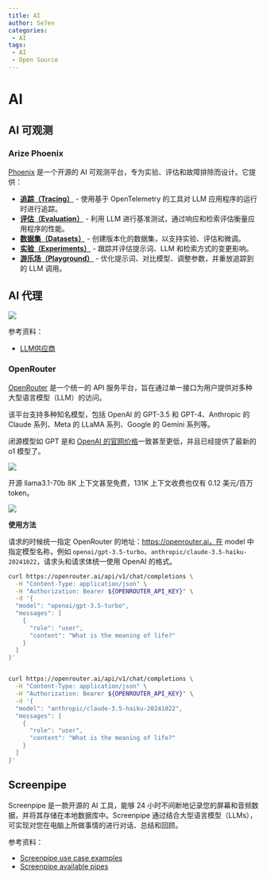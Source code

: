 ```yaml
---
title: AI
author: Se7en
categories:
 - AI
tags:
 - AI
 - Open Source
---
```


# AI

## AI 可观测

### Arize Phoenix

[Phoenix](https://github.com/Arize-ai/phoenix) 是一个开源的 AI 可观测平台，专为实验、评估和故障排除而设计。它提供：

- [**追踪（Tracing）**](https://docs.arize.com/phoenix/tracing/llm-traces) - 使用基于 OpenTelemetry 的工具对 LLM 应用程序的运行时进行追踪。  
- [**评估（Evaluation）**](https://docs.arize.com/phoenix/evaluation/llm-evals) - 利用 LLM 进行基准测试，通过响应和检索评估衡量应用程序的性能。  
- [**数据集（Datasets）**](https://docs.arize.com/phoenix/datasets-and-experiments/overview-datasets) - 创建版本化的数据集，以支持实验、评估和微调。  
- [**实验（Experiments）**](https://docs.arize.com/phoenix/datasets-and-experiments/overview-datasets#experiments) - 跟踪并评估提示词、LLM 和检索方式的变更影响。  
- [**游乐场（Playground）**](https://docs.arize.com/phoenix/prompt-engineering/overview-prompts) - 优化提示词、对比模型、调整参数，并重放追踪到的 LLM 调用。  

## AI 代理

![](https://chengzw258.oss-cn-beijing.aliyuncs.com/Article/202501032030701.png)

参考资料：

- [LLM供应商](https://www.xiaogenban1993.com/blog/24.09/llm%E4%BE%9B%E5%BA%94%E5%95%86)

### OpenRouter

[OpenRouter](https://openrouter.ai/) 是一个统一的 API 服务平台，旨在通过单一接口为用户提供对多种大型语言模型（LLM）的访问。 

该平台支持多种知名模型，包括 OpenAI 的 GPT-3.5 和 GPT-4、Anthropic 的 Claude 系列、Meta 的 LLaMA 系列、Google 的 Gemini 系列等。

闭源模型如 GPT 是和 [OpenAI 的官网价格](https://openai.com/api/pricing/)一致甚至更低，并且已经提供了最新的 o1 模型了。

![](https://chengzw258.oss-cn-beijing.aliyuncs.com/Article/202501032022759.png)

开源 llama3.1-70b 8K 上下文甚至免费，131K 上下文收费也仅有 0.12 美元/百万 token。

![](https://chengzw258.oss-cn-beijing.aliyuncs.com/Article/202501032022920.png)

**使用方法**

请求的时候统一指定 OpenRouter 的地址：https://openrouter.ai，在 model 中指定模型名称，例如 `openai/gpt-3.5-turbo`、`anthropic/claude-3.5-haiku-20241022`，请求头和请求体统一使用 OpenAI 的格式。

```bash
curl https://openrouter.ai/api/v1/chat/completions \
  -H "Content-Type: application/json" \
  -H "Authorization: Bearer ${OPENROUTER_API_KEY}" \
  -d '{
  "model": "openai/gpt-3.5-turbo",
  "messages": [
    {
      "role": "user",
      "content": "What is the meaning of life?"
    }
  ]
}'


curl https://openrouter.ai/api/v1/chat/completions \
  -H "Content-Type: application/json" \
  -H "Authorization: Bearer ${OPENROUTER_API_KEY}" \
  -d '{
  "model": "anthropic/claude-3.5-haiku-20241022",
  "messages": [
    {
      "role": "user",
      "content": "What is the meaning of life?"
    }
  ]
}'
```

## Screenpipe

Screenpipe 是一款开源的 AI 工具，能够 24 小时不间断地记录您的屏幕和音频数据，并将其存储在本地数据库中。Screenpipe 通过结合大型语言模型（LLMs），可实现对您在电脑上所做事情的进行对话、总结和回顾。

参考资料：

- [Screenpipe use case examples](https://docs.screenpi.pe/docs/examples)
- [Screenpipe available pipes](https://docs.screenpi.pe/docs/plugins#available-pipes)